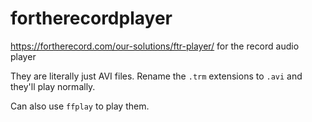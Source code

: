 # fortherecordplayer
https://fortherecord.com/our-solutions/ftr-player/ for the record audio player



They are literally just AVI files. Rename the `.trm` extensions to `.avi` and they'll play normally. 

Can also use `ffplay` to play them.
